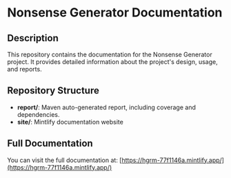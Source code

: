 # Nonsense Generator Documentation

## Description

This repository contains the documentation for the Nonsense Generator project. It provides detailed information about the project's design, usage, and reports.

## Repository Structure

-   **report/**: Maven auto-generated report, including coverage and dependencies.
-   **site/**: Mintlify documentation website

## Full Documentation

You can visit the full documentation at: [https://hgrm-77f1146a.mintlify.app/](https://hgrm-77f1146a.mintlify.app/)
